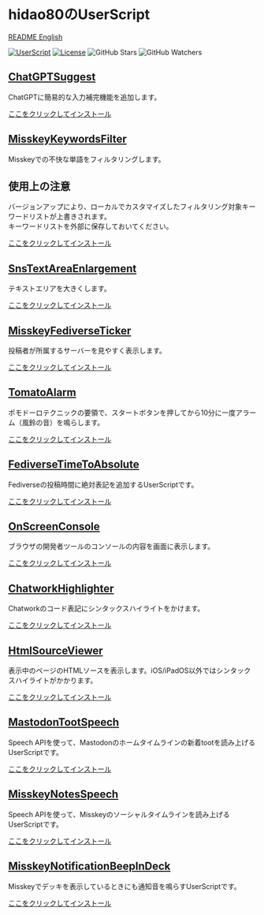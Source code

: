 # hidao80のUserScript

[README English](./README.md)

[![UserScript](https://img.shields.io/badge/Framework-UserScript-blue.svg)](https://en.wikipedia.org/wiki/Userscript)
[![License](https://img.shields.io/github/license/hidao80/UserScript)](/LICENSE)
![GitHub Stars](https://img.shields.io/github/stars/hidao80/UserScript?style=social)
![GitHub Watchers](https://img.shields.io/github/watchers/hidao80/UserScript?style=social)

## [ChatGPTSuggest](./ChatGptSuggest/README.md)  

ChatGPTに簡易的な入力補完機能を追加します。

[ここをクリックしてインストール](https://github.com/hidao80/UserScript/raw/main/ChatGptSuggest/ChatGptSuggest.user.js)

## [MisskeyKeywordsFilter](./MisskeyKeywordsFilter/README.md)  

Misskeyでの不快な単語をフィルタリングします。

## 使用上の注意

バージョンアップにより、ローカルでカスタマイズしたフィルタリング対象キーワードリストが上書きされます。  
キーワードリストを外部に保存しておいてください。

[ここをクリックしてインストール](https://github.com/hidao80/UserScript/raw/main/MisskeyKeywordsFilter/MisskeyKeywordsFilter.user.js)

## [SnsTextAreaEnlargement](./SnsTextAreaEnlargement/README.md)  

テキストエリアを大きくします。

[ここをクリックしてインストール](https://github.com/hidao80/UserScript/raw/main/SnsTextAreaEnlargement/SnsTextAreaEnlargement.user.js)

## [MisskeyFediverseTicker](./MisskeyFediverseTicker/README.md)  

投稿者が所属するサーバーを見やすく表示します。

[ここをクリックしてインストール](https://github.com/hidao80/UserScript/raw/main/MisskeyFediverseTicker/MisskeyFediverseTicker.user.js)

## [TomatoAlarm](./TomatoAlarm/README.md)  

ポモドーロテクニックの要領で、スタートボタンを押してから10分に一度アラーム（風鈴の音）を鳴らします。

[ここをクリックしてインストール](https://github.com/hidao80/UserScript/raw/main/TomatoAlarm/TomatoAlarm.user.js)

## [FediverseTimeToAbsolute](./FediverseTimeToAbsolute/README.md)  

Fediverseの投稿時間に絶対表記を追加するUserScriptです。 

[ここをクリックしてインストール](https://github.com/hidao80/UserScript/raw/main/FediverseTimeToAbsolute/FediverseTimeToAbsolute.user.js)

## [OnScreenConsole](./OnScreenConsole/README.md)  

ブラウザの開発者ツールのコンソールの内容を画面に表示します。

[ここをクリックしてインストール](https://github.com/hidao80/UserScript/raw/main/OnScreenConsole/OnScreenConsole.user.js)

## [ChatworkHighlighter](./ChatworkHighlighter/README.md)  

Chatworkのコード表記にシンタックスハイライトをかけます。

[ここをクリックしてインストール](https://github.com/hidao80/UserScript/raw/main/ChatworkHighlighter/ChatworkHighlighter.user.js)

## [HtmlSourceViewer](./HtmlSourceViewer/README.md)

表示中のページのHTMLソースを表示します。iOS/iPadOS以外ではシンタックスハイライトがかかります。

[ここをクリックしてインストール](https://github.com/hidao80/UserScript/raw/main/HtmlSourceViewer/HtmlSourceViewer.user.js)

## [MastodonTootSpeech](./MastodonTootSpeech/README.md)  

Speech APIを使って、Mastodonのホームタイムラインの新着tootを読み上げるUserScriptです。

[ここをクリックしてインストール](https://github.com/hidao80/UserScript/raw/main/MastodonTootSpeech/MastodonTootSpeech.user.js)

## [MisskeyNotesSpeech](./MisskeyNotesSpeech/README.md)  

Speech APIを使って、Misskeyのソーシャルタイムラインを読み上げるUserScriptです。

[ここをクリックしてインストール](https://github.com/hidao80/UserScript/raw/main/MisskeyNotesSpeech/MisskeyNotesSpeech.user.js)

## [MisskeyNotificationBeepInDeck](./MisskeyNotificationBeepInDeck/README.md)  

Misskeyでデッキを表示しているときにも通知音を鳴らすUserScriptです。

[ここをクリックしてインストール](https://github.com/hidao80/UserScript/raw/main/MisskeyNotificationBeepInDeck/MisskeyNotificationBeepInDeck.user.js)
